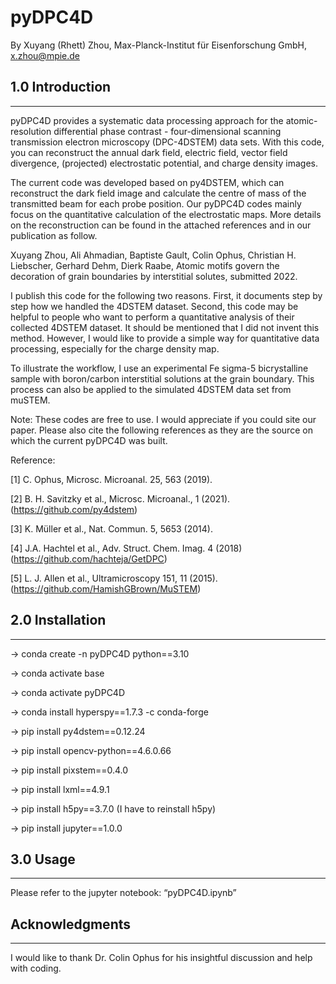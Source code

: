 # pyDPC4D

By Xuyang (Rhett) Zhou, Max-Planck-Institut für Eisenforschung GmbH, x.zhou@mpie.de

## 1.0 Introduction
__________________________________________________________________________________________________________________________________________________________________

pyDPC4D provides a systematic data processing approach for the atomic-resolution differential phase contrast - four-dimensional scanning transmission electron microscopy (DPC-4DSTEM) data sets. With this code, you can reconstruct the annual dark field, electric field, vector field divergence, (projected) electrostatic potential, and charge density images. 

The current code was developed based on py4DSTEM, which can reconstruct the dark field image and calculate the centre of mass of the transmitted beam for each probe position. Our pyDPC4D codes mainly focus on the quantitative calculation of the electrostatic maps. More details on the reconstruction can be found in the attached references and in our publication as follow. 

Xuyang Zhou, Ali Ahmadian, Baptiste Gault, Colin Ophus, Christian H. Liebscher, Gerhard Dehm, Dierk Raabe, Atomic motifs govern the decoration of grain boundaries by interstitial solutes, submitted 2022.

I publish this code for the following two reasons. First, it documents step by step how we handled the 4DSTEM dataset. Second, this code may be helpful to people who want to perform a quantitative analysis of their collected 4DSTEM dataset. It should be mentioned that I did not invent this method. However, I would like to provide a simple way for quantitative data processing, especially for the charge density map.   

To illustrate the workflow, I use an experimental Fe sigma-5 bicrystalline sample with boron/carbon interstitial solutions at the grain boundary. This process can also be applied to the simulated 4DSTEM data set from muSTEM.

Note: These codes are free to use. I would appreciate if you could site our paper. Please also cite the following references as they are the source on which the current pyDPC4D was built.

Reference:

[1] C. Ophus, Microsc. Microanal. 25, 563 (2019).

[2] B. H. Savitzky et al., Microsc. Microanal., 1 (2021). (https://github.com/py4dstem)

[3] K. Müller et al., Nat. Commun. 5, 5653 (2014).

[4] J.A. Hachtel et al., Adv. Struct. Chem. Imag. 4 (2018)  (https://github.com/hachteja/GetDPC)

[5] L. J. Allen et al., Ultramicroscopy 151, 11 (2015). (https://github.com/HamishGBrown/MuSTEM)


## 2.0 Installation
__________________________________________________________________________________________________________________________________________________________________

-> conda create -n pyDPC4D python==3.10

-> conda activate base

-> conda activate pyDPC4D

-> conda install hyperspy==1.7.3 -c conda-forge

-> pip install py4dstem==0.12.24

-> pip install opencv-python==4.6.0.66 

-> pip install pixstem==0.4.0

-> pip install lxml==4.9.1

-> pip install h5py==3.7.0 (I have to reinstall h5py)

-> pip install jupyter==1.0.0


## 3.0 Usage
____________________________________________________________________________________________________________________________________________________________________
Please refer to the jupyter notebook: “pyDPC4D.ipynb”


## Acknowledgments
____________________________________________________________________________________________________________________________________________________________________

I would like to thank Dr. Colin Ophus for his insightful discussion and help with coding.
